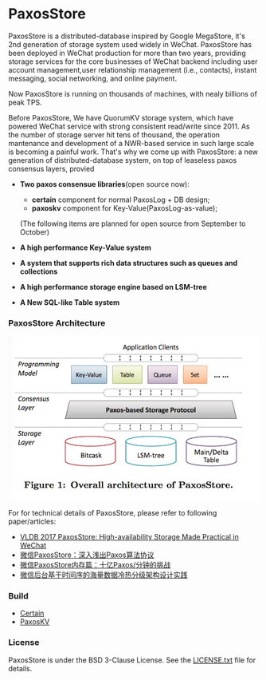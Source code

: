 PaxosStore
===========

PaxosStore is a distributed-database inspired by Google MegaStore, it's 2nd generation of storage system used widely in WeChat. 
PaxosStore has been deployed in WeChat production for more than two years, providing storage services for the core businesses of WeChat backend including user account management,user relationship management (i.e., contacts), instant messaging, social networking, and online payment. 

Now PaxosStore is running on thousands of machines, with nealy billions of peak TPS. 

Before PaxosStore, We have QuorumKV storage system, which have powered WeChat service with strong consistent read/write since 2011. As the number of storage server hit tens of thousand, the operation mantenance and development of a NWR-based service in such large scale is becoming a painful work. That's why we come up with PaxosStore: a new generation of distributed-database system, on top of leaseless paxos consensus layers, provied
 - __Two paxos consensue libraries__(open source now): 
   - **certain** component for normal PaxosLog + DB design;
   - **paxoskv** component for Key-Value(PaxosLog-as-value);

   (The following items are planned for open source from September to October)
 - __A high performance Key-Value system__
 - __A system that supports rich data structures such as queues and collections__ 
 - __A high performance storage engine based on LSM-tree__ 
 - __A New SQL-like Table system__
 

### PaxosStore Architecture

![image](images/overall_architecture.jpg)

For for technical details of PaxosStore, please refer to following paper/articles:
- [VLDB 2017 PaxosStore: High-availability Storage Made Practical in WeChat](http://www.vldb.org/pvldb/vol10/p1730-lin.pdf)
- [微信PaxosStore：深入浅出Paxos算法协议](http://www.infoq.com/cn/articles/wechat-paxosstore-paxos-algorithm-protocol)  
- [微信PaxosStore内存篇：十亿Paxos/分钟的挑战](http://www.infoq.com/cn/articles/one-billion-paxos-minutes-of-challenge)
- [微信后台基于时间序的海量数据冷热分级架构设计实践](https://mp.weixin.qq.com/s/XlZF0GDt7dnHyYuS1an6tg)


### Build

- [Certain](./certain)
- [PaxosKV](./paxoskv)

### License

PaxosStore is under the BSD 3-Clause License. See the [LICENSE.txt](./LICENSE.txt) file for details.
